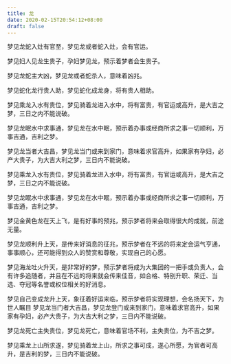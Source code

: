 ```yaml
---
title: 龙
date: 2020-02-15T20:54:12+08:00
draft: false
---
```


梦见龙蛇入灶有官至，梦见龙或者蛇入灶，会有官运。

梦见妇人见龙生贵子，孕妇梦见龙，预示着梦者会生贵子。

梦见龙蛇主大凶，梦见龙或者蛇杀人，意味着凶兆。

梦见蛇化龙行贵人助，梦见蛇化成龙身，将有贵人相助。

梦见乘龙入水有贵位，梦见骑着龙进入水中，将有富贵，有官运或高升，是大吉之梦，三日之内不能说破。

梦见龙眠水中求事通，梦见龙在水中眠，预示着办事或经商所求之事一切顺利，万事吉通，吉利之梦。

梦见龙当者大吉昌，梦见龙当门或来到家门，意味着求官高升，如果家有孕妇，必产大贵子，为大吉大利之梦，三日内不能说破。

梦见乘龙入水有贵位，梦见骑着龙进入水中，将有富贵，有官运或高升，是大吉之梦，三日之内不能说破。

梦见龙眠水中求事通，梦见龙在水中眠，预示着办事或经商所求之事一切顺利，万事吉通，吉利之梦。

梦见金黄色龙在天上飞，是有好事的预兆，预示梦者将来会取得很大的成就，前途无量。

梦见龙顺利升上天，是传来好消息的征兆，预示梦者在不远的将来定会运气亨通，事事顺心，还可能得到众人的赞赏和尊敬，实现自己的心愿。

梦见海龙吐火升天，是非常好的梦，预示梦者将成为大集团的一把手或负责人，会有许多追随者，并且在不远的将来就会传来佳音，如合格、特别升职、荣迁、当选、夺冠等名誉或权位相关的好消息。

梦见自己变成龙升上天，象征着好运来临，预示梦者将实现理想，会名扬天下，为世人瞩目
梦见龙当门者大吉昌，梦见龙登门或来到家门，意味着求官高升，如果家有孕妇，必产大贵子，为大吉大利之梦，三日内不能说破。

梦见龙死亡主失贵位，梦见龙死亡，意味着官场不利，主失贵位，为不吉之梦。

梦见乘龙上山所求遂，梦见骑着龙上山，所求之事可成，遂心所愿，为官者可高升，是吉利的梦，三日内不能说破。